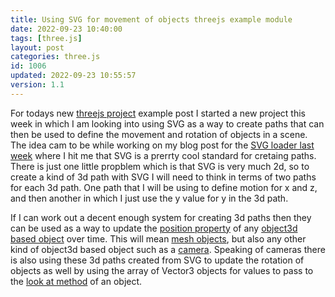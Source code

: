 ```yaml
---
title: Using SVG for movement of objects threejs example module
date: 2022-09-23 10:40:00
tags: [three.js]
layout: post
categories: three.js
id: 1006
updated: 2022-09-23 10:55:57
version: 1.1
---
```


For todays new [threejs project](/2021/02/19/threejs-examples/) example post I started a new project this week in which I am looking into using SVG as a way to create paths that can then be used to define the movement and rotation of objects in a scene. The idea cam to be while working on my blog post for the [SVG loader last week](/2022/09/16/threejs-svg-loader/) where I hit me that SVG is a prerrty cool standard for cretaing paths. There is just one little propblem which is that SVG is very much 2d, so to create a kind of 3d path with SVG I will need to think in terms of two paths for each 3d path. One path that I will be using to define motion for x and z, and then another in which I just use the y value for y in the 3d path.

If I can work out a decent enough system for creating 3d paths then they can be used as a way to update the [position property](/2022/04/04/threejs-object3d-position/) of any [object3d based object](/2018/04/23/threejs-object3d/) over time. This will mean [mesh objects](//2018/05/04/threejs-mesh/), but also any other kind of object3d based object such as a [camera](/2018/04/06/threejs-camera/). Speaking of cameras there is also using these 3d paths created from SVG to update the rotation of objects as well by using the array of Vector3 objects for values to pass to the [look at method](/2021/05/13/threejs-object3d-lookat/) of an object.

<!-- more -->

